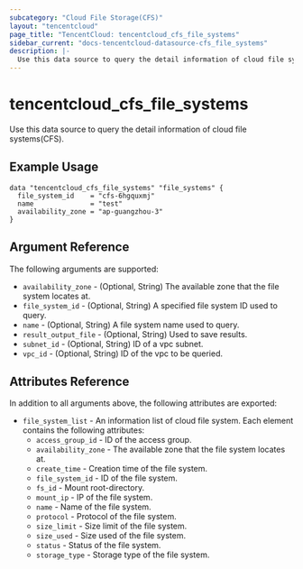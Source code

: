 ```yaml
---
subcategory: "Cloud File Storage(CFS)"
layout: "tencentcloud"
page_title: "TencentCloud: tencentcloud_cfs_file_systems"
sidebar_current: "docs-tencentcloud-datasource-cfs_file_systems"
description: |-
  Use this data source to query the detail information of cloud file systems(CFS).
---
```


# tencentcloud_cfs_file_systems

Use this data source to query the detail information of cloud file systems(CFS).

## Example Usage

```hcl
data "tencentcloud_cfs_file_systems" "file_systems" {
  file_system_id    = "cfs-6hgquxmj"
  name              = "test"
  availability_zone = "ap-guangzhou-3"
}
```

## Argument Reference

The following arguments are supported:

* `availability_zone` - (Optional, String) The available zone that the file system locates at.
* `file_system_id` - (Optional, String) A specified file system ID used to query.
* `name` - (Optional, String) A file system name used to query.
* `result_output_file` - (Optional, String) Used to save results.
* `subnet_id` - (Optional, String) ID of a vpc subnet.
* `vpc_id` - (Optional, String) ID of the vpc to be queried.

## Attributes Reference

In addition to all arguments above, the following attributes are exported:

* `file_system_list` - An information list of cloud file system. Each element contains the following attributes:
  * `access_group_id` - ID of the access group.
  * `availability_zone` - The available zone that the file system locates at.
  * `create_time` - Creation time of the file system.
  * `file_system_id` - ID of the file system.
  * `fs_id` - Mount root-directory.
  * `mount_ip` - IP of the file system.
  * `name` - Name of the file system.
  * `protocol` - Protocol of the file system.
  * `size_limit` - Size limit of the file system.
  * `size_used` - Size used of the file system.
  * `status` - Status of the file system.
  * `storage_type` - Storage type of the file system.



